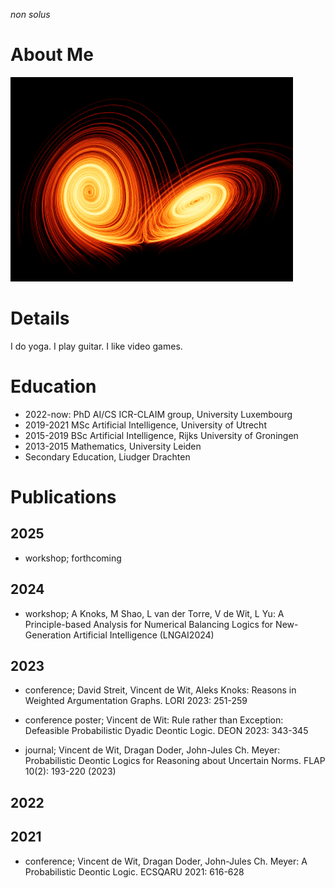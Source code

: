 *non solus*

# About Me
![image](Isolated.png "Title")

# Details
I do yoga.
I play guitar.
I like video games.

# Education

- 2022-now: PhD AI/CS ICR-CLAIM group, University Luxembourg
- 2019-2021 MSc Artificial Intelligence, University of Utrecht
- 2015-2019 BSc Artificial Intelligence, Rijks University of Groningen
- 2013-2015 Mathematics, University Leiden
- Secondary Education, Liudger Drachten

# Publications

## 2025

- workshop; forthcoming

## 2024

- workshop; A Knoks, M Shao, L van der Torre, V de Wit, L Yu: A Principle-based Analysis for Numerical Balancing Logics for New-Generation Artificial Intelligence (LNGAI2024)

## 2023

- conference; David Streit, Vincent de Wit, Aleks Knoks: Reasons in Weighted Argumentation Graphs. LORI 2023: 251-259

- conference poster; Vincent de Wit: Rule rather than Exception: Defeasible Probabilistic Dyadic Deontic Logic. DEON 2023: 343-345

- journal; Vincent de Wit, Dragan Doder, John-Jules Ch. Meyer: Probabilistic Deontic Logics for Reasoning about Uncertain Norms. FLAP 10(2): 193-220 (2023)

## 2022

## 2021

- conference; Vincent de Wit, Dragan Doder, John-Jules Ch. Meyer: A Probabilistic Deontic Logic. ECSQARU 2021: 616-628